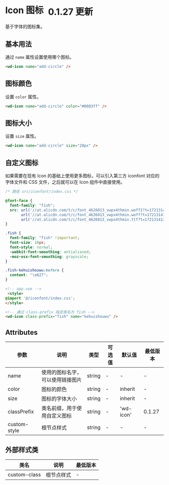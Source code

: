#  Icon 图标 <el-tag text style="vertical-align: middle;margin-left:8px;" type="warning">0.1.27 更新</el-tag>

基于字体的图标集。

## 基本用法

通过 `name` 属性设置使用哪个图标。

```html
<wd-icon name="add-circle" />
```

## 图标颜色

设置 `color` 属性。

```html
<wd-icon name="add-circle" color="#0083ff" />
```

## 图标大小

设置 `size` 属性。

```html
<wd-icon name="add-circle" size="20px" />
```

## 自定义图标
如果需要在现有 Icon 的基础上使用更多图标，可以引入第三方 iconfont 对应的字体文件和 CSS 文件，之后就可以在 Icon 组件中直接使用。


``` css
/* 路径 src/iconfont/index.css */

@font-face {
  font-family: "fish";
  src: url('//at.alicdn.com/t/c/font_4626013_vwpx4thmin.woff2?t=1721314121733') format('woff2'),
       url('//at.alicdn.com/t/c/font_4626013_vwpx4thmin.woff?t=1721314121733') format('woff'),
       url('//at.alicdn.com/t/c/font_4626013_vwpx4thmin.ttf?t=1721314121733') format('truetype');
}

.fish {
  font-family: "fish" !important;
  font-size: 16px;
  font-style: normal;
  -webkit-font-smoothing: antialiased;
  -moz-osx-font-smoothing: grayscale;
}

.fish-kehuishouwu:before {
  content: "\e627";
}

```
```html
<!-- app.vue -->
 <style>
@import '@/iconfont/index.css';
</style>
```

```html
<!-- 通过 class-prefix 指定类名为 fish -->
<wd-icon class-prefix="fish" name="kehuishouwu" />
```

## Attributes
| 参数 | 说明 | 类型 | 可选值 | 默认值 | 最低版本 |
|-----|------|-----|-------|-------|---------|
| name | 使用的图标名字，可以使用链接图片 |	string | - | - | - |
| color	| 图标的颜色 | string |	- |	inherit | - |
| size | 图标的字体大小 | string | - | inherit | - |
| classPrefix | 类名前缀，用于使用自定义图标 | string | - | 'wd-icon' | 0.1.27 |
| custom-style | 根节点样式 | string | - | - | - |

## 外部样式类

| 类名 | 说明 | 最低版本 |
|-----|------|--------|
| custom-class | 根节点样式 | - |
